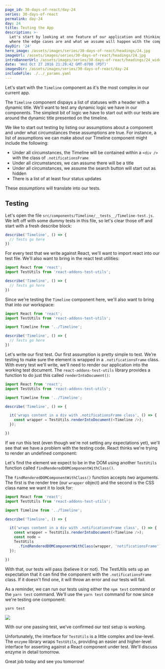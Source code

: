 ```yaml
---
page_id: 30-days-of-react/day-24
series: 30-days-of-react
permalink: day-24
day: 24
title: Testing the App
description: >-
  Let's start by looking at one feature of our application and thinking about
  where the edge cases are and what we assume will happen with the component.
dayDir: '24'
hero_image: /assets/images/series/30-days-of-react/headings/24.jpg
imageUrl: /assets/images/series/30-days-of-react/headings/24.jpg
introBannerUrl: /assets/images/series/30-days-of-react/headings/24_wide.jpg
date: 'Wed Oct 27 2016 21:29:42 GMT-0700 (PDT)'
imagesDir: /assets/images/series/30-days-of-react/day-24
includeFile: ./../_params.yaml
---
```


Let's start with the `Timeline` component as it's the most complex in our current app.

The `Timeline` component dispays a list of statuses with a header with a dynamic title. We'll want to test any dynamic logic we have in our components. The simplest bit of logic we have to start out with our tests are around the dynamic title presented on the timeline.

<div class="demo" id="demo1"></div>

We like to start out testing by listing our assumptions about a component and under what circumstances these assumptions are true. For instance, a list of assumptions we can make about our Timeline component might include the following:

* Under all circumstances, the Timeline will be contained within a `<div />` with the class of `.notificationsFrame`
* Under all circumstances, we can assume there will be a title
* Under all circumstances, we assume the search button will start out as hidden
* There is a list of at least four status updates

These _assumptions_ will translate into our tests.

## Testing

Let's open the file `src/components/Timeline/__tests__/Timeline-test.js`. We left off with some dummy tests in this file, so let's clear those off and start with a fresh describe block:

```javascript
describe('Timeline', () => {
  // Tests go here
})
```

For every test that we write against React, we'll want to import react into our test file. We'll also want to bring in the react test utilities:

```javascript
import React from 'react';
import TestUtils from 'react-addons-test-utils';

describe('Timeline', () => {
  // Tests go here
})
```

Since we're testing the `Timeline` component here, we'll also want to bring that into our workspace:

```javascript
import React from 'react';
import TestUtils from 'react-addons-test-utils';

import Timeline from '../Timeline';

describe('Timeline', () => {
  // Tests go here
})
```

Let's write our first test. Our first assumption is pretty simple to test. We're testing to make sure the element is wrapped in a `.notificationsFrame` class. With every test we'll write, we'll need to render our application into the working test document. The `react-addons-test-utils` library provides a function to do just this called `renderIntoDocument()`:

```javascript
import React from 'react';
import TestUtils from 'react-addons-test-utils';

import Timeline from '../Timeline';

describe('Timeline', () => {

  it('wraps content in a div with .notificationsFrame class', () => {
    const wrapper = TestUtils.renderIntoDocument(<Timeline />);
  });

})
```

If we run this test (even though we're not setting any expectations yet), we'll see that we have a problem with the testing code. React thinks we're trying to render an undefined component:

Let's find the element we expect to be in the DOM using another `TestUtils` function called `findRenderedDOMComponentWithClass()`.

The `findRenderedDOMComponentWithClass()` function accepts _two_ arguments. The first is the render tree (our `wrapper` object) and the second is the CSS class name we want it to look for:

```javascript
import React from 'react';
import TestUtils from 'react-addons-test-utils';

import Timeline from '../Timeline';

describe('Timeline', () => {

  it('wraps content in a div with .notificationsFrame class', () => {
    const wrapper = TestUtils.renderIntoDocument(<Timeline />);
    const node =
    TestUtils
      .findRenderedDOMComponentWithClass(wrapper, 'notificationsFrame');
  });

})
```

With that, our tests will pass (believe it or not). The TestUtils sets up an expectation that it can find the component with the `.notificationsFrame` class. If it doesn't find one, it will throw an error and our tests will fail. 

As a reminder, we can run our tests using either the `npm test` command or the `yarn test` command. We'll use the `yarn test` command for now since we're testing one component:

```bash
yarn test
```

<img class="wide" src="/assets/images/series/30-days-of-react/day-24/passing-test.png" />

With our one passing test, we've confirmed our test setup is working.

Unfortunately, the interface for `TestUtils` is a little complex and low-level. The `enzyme` library wraps `TestUtils`, providing an easier and higher-level interface for asserting against a React component under test. We'll discuss enzyme in detail tomorrow.

Great job today and see you tomorrow!

